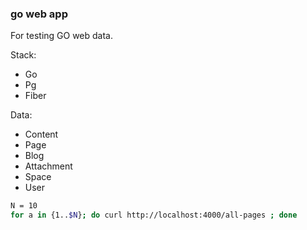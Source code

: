 ### go web app

For testing GO web data.

Stack:
- Go
- Pg
- Fiber

Data:
- Content
- Page
- Blog
- Attachment
- Space
- User

```bash
N = 10
for a in {1..$N}; do curl http://localhost:4000/all-pages ; done

```